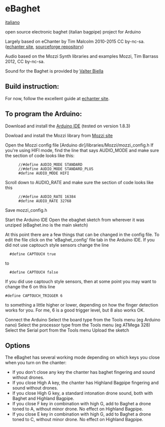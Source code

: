 # eBaghet
[italiano](README_IT.md)

open source electronic baghet (italian bagpipe) project for Arduino

Largely based on eChanter by Tim Malcolm 2010-2015 CC by-nc-sa. ([echanter site](http://www.echanter.com/), [sourceforge repository](https://sourceforge.net/projects/echanter/))

Audio based on the Mozzi Synth libraries and examples
Mozzi, Tim Barrass 2012, CC by-nc-sa.

Sound for the Baghet is provided by [Valter Biella](http://www.baghet.it/)

## Build instruction:
For now, follow the excellent guide at [echanter site](http://www.echanter.com/home/howto-build).

## To program the Arduino:
Download and install the [Arduino IDE](https://www.arduino.cc/en/main/software) (tested on version 1.8.3)

Dowload and install the Mozzi library from [Mozzi site](http://sensorium.github.com/Mozzi/)

Open the Mozzi config file [Arduino dir]/libraries/Mozzi/mozzi_config.h
If you're using HIFI mode, find the line that says AUDIO_MODE and make sure the section of code looks like this:

          //#define AUDIO_MODE STANDARD
          //#define AUDIO_MODE STANDARD_PLUS
          #define AUDIO_MODE HIFI

Scroll down to AUDIO_RATE and make sure the section of code looks like this

          //#define AUDIO_RATE 16384
          #define AUDIO_RATE 32768

Save mozzi_config.h


Start the Arduino IDE
Open the ebaghet sketch from wherever it was unziped (eBaghet.ino is the main sketch)

At this point there are a few things that can be changed in the config file. To edit the file click on the 'eBaghet_config' file tab in the Arduino IDE. If you did not use captouch style sensors change the line

      #define CAPTOUCH true

 to

      #define CAPTOUCH false

If you did use captouch style sensors, then at some point you may want to change the 6 on this line

    #define CAPTOUCH_TRIGGER 6

to something a little higher or lower, depending on how the finger detection works for you. For me, 6 is a good trigger level, but 8 also works OK.

Connect the Arduino
Select the board type from the Tools menu (eg Arduino nano)
Select the processor type from the Tools menu (eg ATMega 328)
Select the Serial port from the Tools menu
Upload the sketch

## Options

The eBaghet has several working mode depending on which keys you close when you turn on the chanter:
* If you don't close any key the chanter has baghet fingering and sound without drones.
* If you close High A key, the chanter has Highland Bagpipe fingering and sound without drones.
* If you close High G key, a standard intonation drone sound, both with Baghet and Highland Bagpipe.
* If you close F key in combination with high G, add to Baghet a drone toned to A, without minor drone. No effect on Highland Bagpipe.
* If you close E key in combination with high G, add to Baghet a drone toned to C, without minor drone. No effect on Highland Bagpipe. 
